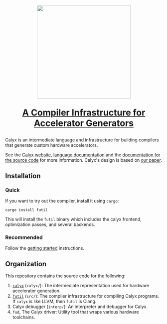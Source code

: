 <h1>
<p align="center">
<img src="https://capra.cs.cornell.edu/calyx/img/logo-text.svg" width="300">
</p>
<p align="center">
<a href="https://capra.cs.cornell.edu/calyx">A Compiler Infrastructure for Accelerator Generators</a>
</p>
</h1>

Calyx is an intermediate language and infrastructure for building compilers that generate custom hardware accelerators.

See the [Calyx website][site], [language documentation][docs] and the
[documentation for the source code][source-docs]
for more information. Calyx's design is based on [our paper][paper].

## Installation

### Quick
If you want to try out the compiler, install it using `cargo`:
```
cargo install futil
```

This will install the `futil` binary which includes the calyx frontend,
optimization passes, and several backends.

### Recommended

Follow the [getting started][docs] instructions.

## Organization

This repository contains the source code for the following:
1. [`calyx`][] (`calyx/`): The intermediate representation used for hardware
   accelerator generation.
2. [`futil`][] (`src/`): The compiler infrastructure for compiling Calyx programs.
   If `calyx` is like LLVM, then `futil` is Clang.
3. Calyx debugger (`interp/`): An interpreter and debugger for Calyx.
4. `fud`, The Calyx driver: Utility tool that wraps various hardware toolchains.

[site]: https://capra.cs.cornell.edu/calyx
[docs]: https://capra.cs.cornell.edu/docs/calyx/
[source-docs]: https://capra.cs.cornell.edu/docs/calyx/source/calyx
[paper]: https://rachitnigam.com/files/pubs/calyx.pdfinterpreter
[`calyx`]: https://crates.io/crates/calyx
[`futil`]: https://crates.io/crates/futil
